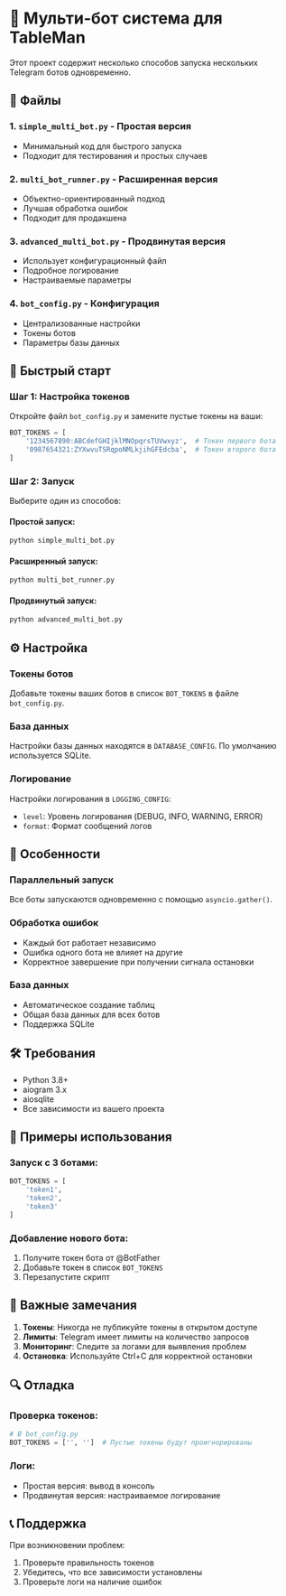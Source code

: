 # 🤖 Мульти-бот система для TableMan

Этот проект содержит несколько способов запуска нескольких Telegram ботов одновременно.

## 📁 Файлы

### 1. `simple_multi_bot.py` - Простая версия
- Минимальный код для быстрого запуска
- Подходит для тестирования и простых случаев

### 2. `multi_bot_runner.py` - Расширенная версия
- Объектно-ориентированный подход
- Лучшая обработка ошибок
- Подходит для продакшена

### 3. `advanced_multi_bot.py` - Продвинутая версия
- Использует конфигурационный файл
- Подробное логирование
- Настраиваемые параметры

### 4. `bot_config.py` - Конфигурация
- Централизованные настройки
- Токены ботов
- Параметры базы данных

## 🚀 Быстрый старт

### Шаг 1: Настройка токенов

Откройте файл `bot_config.py` и замените пустые токены на ваши:

```python
BOT_TOKENS = [
    '1234567890:ABCdefGHIjklMNOpqrsTUVwxyz',  # Токен первого бота
    '0987654321:ZYXwvuTSRqpoNMLkjihGFEdcba',  # Токен второго бота
]
```

### Шаг 2: Запуск

Выберите один из способов:

#### Простой запуск:
```bash
python simple_multi_bot.py
```

#### Расширенный запуск:
```bash
python multi_bot_runner.py
```

#### Продвинутый запуск:
```bash
python advanced_multi_bot.py
```

## ⚙️ Настройка

### Токены ботов
Добавьте токены ваших ботов в список `BOT_TOKENS` в файле `bot_config.py`.

### База данных
Настройки базы данных находятся в `DATABASE_CONFIG`. По умолчанию используется SQLite.

### Логирование
Настройки логирования в `LOGGING_CONFIG`:
- `level`: Уровень логирования (DEBUG, INFO, WARNING, ERROR)
- `format`: Формат сообщений логов

## 🔧 Особенности

### Параллельный запуск
Все боты запускаются одновременно с помощью `asyncio.gather()`.

### Обработка ошибок
- Каждый бот работает независимо
- Ошибка одного бота не влияет на другие
- Корректное завершение при получении сигнала остановки

### База данных
- Автоматическое создание таблиц
- Общая база данных для всех ботов
- Поддержка SQLite

## 🛠️ Требования

- Python 3.8+
- aiogram 3.x
- aiosqlite
- Все зависимости из вашего проекта

## 📝 Примеры использования

### Запуск с 3 ботами:
```python
BOT_TOKENS = [
    'token1',
    'token2', 
    'token3'
]
```

### Добавление нового бота:
1. Получите токен бота от @BotFather
2. Добавьте токен в список `BOT_TOKENS`
3. Перезапустите скрипт

## 🚨 Важные замечания

1. **Токены**: Никогда не публикуйте токены в открытом доступе
2. **Лимиты**: Telegram имеет лимиты на количество запросов
3. **Мониторинг**: Следите за логами для выявления проблем
4. **Остановка**: Используйте Ctrl+C для корректной остановки

## 🔍 Отладка

### Проверка токенов:
```python
# В bot_config.py
BOT_TOKENS = ['', '']  # Пустые токены будут проигнорированы
```

### Логи:
- Простая версия: вывод в консоль
- Продвинутая версия: настраиваемое логирование

## 📞 Поддержка

При возникновении проблем:
1. Проверьте правильность токенов
2. Убедитесь, что все зависимости установлены
3. Проверьте логи на наличие ошибок
